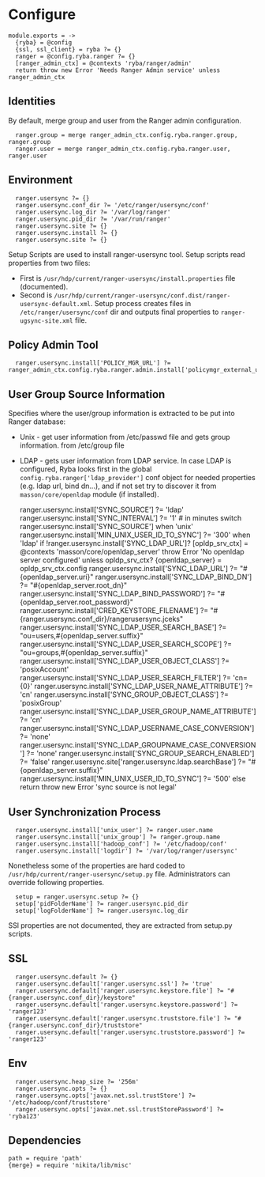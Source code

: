 
# Configure

    module.exports = ->
      {ryba} = @config
      {ssl, ssl_client} = ryba ?= {}
      ranger = @config.ryba.ranger ?= {}
      [ranger_admin_ctx] = @contexts 'ryba/ranger/admin'
      return throw new Error 'Needs Ranger Admin service' unless ranger_admin_ctx

## Identities

By default, merge group and user from the Ranger admin configuration.

      ranger.group = merge ranger_admin_ctx.config.ryba.ranger.group, ranger.group
      ranger.user = merge ranger_admin_ctx.config.ryba.ranger.user, ranger.user

## Environment

      ranger.usersync ?= {}
      ranger.usersync.conf_dir ?= '/etc/ranger/usersync/conf'
      ranger.usersync.log_dir ?= '/var/log/ranger'
      ranger.usersync.pid_dir ?= '/var/run/ranger'
      ranger.usersync.site ?= {}
      ranger.usersync.install ?= {}
      ranger.usersync.site ?= {}

Setup Scripts are used to install ranger-usersync tool. Setup scripts read properties 
from two files:
* First is `/usr/hdp/current/ranger-usersync/install.properties` file (documented).
* Second is `/usr/hdp/current/ranger-usersync/conf.dist/ranger-usersync-default.xml`.
Setup process creates files in `/etc/ranger/usersync/conf` dir and outputs final
 properties to `ranger-ugsync-site.xml` file.

## Policy Admin Tool

      ranger.usersync.install['POLICY_MGR_URL'] ?= ranger_admin_ctx.config.ryba.ranger.admin.install['policymgr_external_url']


## User Group Source Information
Specifies where the user/group information is extracted to be put into Ranger 
database:
 * Unix - get user information from /etc/passwd file and gets group information.
 from /etc/group file
 * LDAP - gets user information from LDAP service.
 In case LDAP is configured, Ryba looks first in the global `config.ryba.ranger['ldap_provider']` conf object 
 for needed properties (e.g. ldap url, bind dn...), and if not set try to discover
 it from `masson/core/openldap` module (if installed).

      ranger.usersync.install['SYNC_SOURCE'] ?= 'ldap'
      ranger.usersync.install['SYNC_INTERVAL'] ?= '1' # in minutes
      switch ranger.usersync.install['SYNC_SOURCE']
        when 'unix'
          ranger.usersync.install['MIN_UNIX_USER_ID_TO_SYNC'] ?= '300'
        when 'ldap'
          if  !ranger.usersync.install['SYNC_LDAP_URL']?
            [opldp_srv_ctx] = @contexts 'masson/core/openldap_server'
            throw Error 'No openldap server configured' unless opldp_srv_ctx?
            {openldap_server} = opldp_srv_ctx.config
            ranger.usersync.install['SYNC_LDAP_URL'] ?= "#{openldap_server.uri}"
            ranger.usersync.install['SYNC_LDAP_BIND_DN'] ?= "#{openldap_server.root_dn}"
            ranger.usersync.install['SYNC_LDAP_BIND_PASSWORD'] ?= "#{openldap_server.root_password}"
            ranger.usersync.install['CRED_KEYSTORE_FILENAME'] ?= "#{ranger.usersync.conf_dir}/rangerusersync.jceks"
            ranger.usersync.install['SYNC_LDAP_USER_SEARCH_BASE'] ?= "ou=users,#{openldap_server.suffix}"
            ranger.usersync.install['SYNC_LDAP_USER_SEARCH_SCOPE'] ?= "ou=groups,#{openldap_server.suffix}"
            ranger.usersync.install['SYNC_LDAP_USER_OBJECT_CLASS'] ?= 'posixAccount'
            ranger.usersync.install['SYNC_LDAP_USER_SEARCH_FILTER'] ?= 'cn={0}'
            ranger.usersync.install['SYNC_LDAP_USER_NAME_ATTRIBUTE'] ?= 'cn'
            ranger.usersync.install['SYNC_GROUP_OBJECT_CLASS'] ?= 'posixGroup'
            ranger.usersync.install['SYNC_LDAP_USER_GROUP_NAME_ATTRIBUTE'] ?= 'cn'
            ranger.usersync.install['SYNC_LDAP_USERNAME_CASE_CONVERSION'] ?= 'none'
            ranger.usersync.install['SYNC_LDAP_GROUPNAME_CASE_CONVERSION'] ?= 'none'
            ranger.usersync.install['SYNC_GROUP_SEARCH_ENABLED'] ?= 'false'
            ranger.usersync.site['ranger.usersync.ldap.searchBase'] ?= "#{openldap_server.suffix}"
          ranger.usersync.install['MIN_UNIX_USER_ID_TO_SYNC'] ?= '500'
        else return throw new Error 'sync source is not legal'

## User Synchronization Process

      ranger.usersync.install['unix_user'] ?= ranger.user.name
      ranger.usersync.install['unix_group'] ?= ranger.group.name
      ranger.usersync.install['hadoop_conf'] ?= '/etc/hadoop/conf'
      ranger.usersync.install['logdir'] ?= '/var/log/ranger/usersync'

Nonetheless some of the properties are hard coded to `/usr/hdp/current/ranger-usersync/setup.py`
file. Administrators can override following properties.

      setup = ranger.usersync.setup ?= {}
      setup['pidFolderName'] ?= ranger.usersync.pid_dir
      setup['logFolderName'] ?= ranger.usersync.log_dir


SSl properties are not documented, they are extracted from setup.py scripts.

## SSL

      ranger.usersync.default ?= {}
      ranger.usersync.default['ranger.usersync.ssl'] ?= 'true'
      ranger.usersync.default['ranger.usersync.keystore.file'] ?= "#{ranger.usersync.conf_dir}/keystore"
      ranger.usersync.default['ranger.usersync.keystore.password'] ?= 'ranger123'
      ranger.usersync.default['ranger.usersync.truststore.file'] ?= "#{ranger.usersync.conf_dir}/truststore"
      ranger.usersync.default['ranger.usersync.truststore.password'] ?= 'ranger123'


## Env

      ranger.usersync.heap_size ?= '256m'
      ranger.usersync.opts ?= {}
      ranger.usersync.opts['javax.net.ssl.trustStore'] ?= '/etc/hadoop/conf/truststore'
      ranger.usersync.opts['javax.net.ssl.trustStorePassword'] ?= 'ryba123'

## Dependencies 

    path = require 'path'
    {merge} = require 'nikita/lib/misc'

[ambari-conf-example]:(https://docs.hortonworks.com/HDPDocuments/HDP2/HDP-2.3.0/bk_Ranger_Install_Guide/content/ranger-usersync_settings.html)
[ranger-usersync]:(http://docs.hortonworks.com/HDPDocuments/HDP2/HDP-2.4.0/bk_installing_manually_book/content/install_and_start_user_sync_ranger.html)
